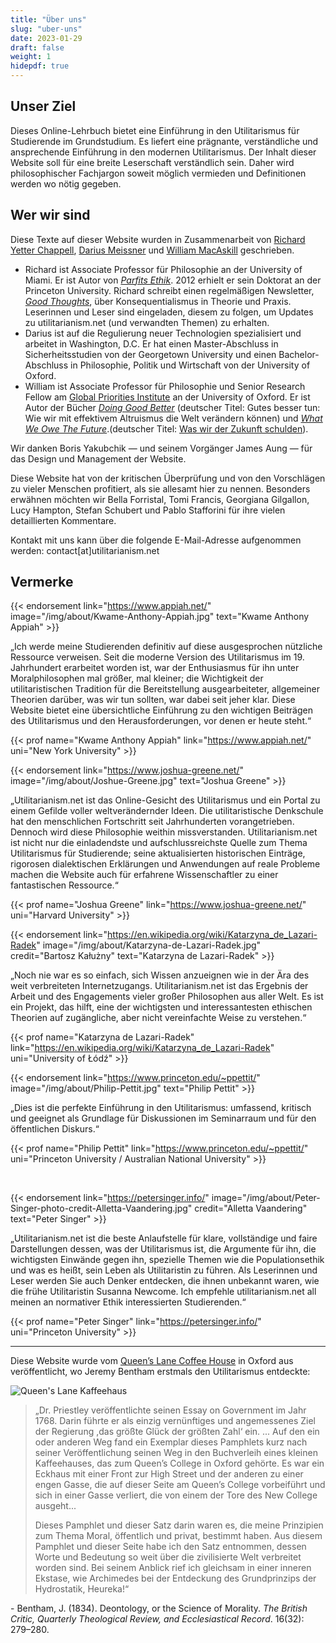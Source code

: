 ```yaml
---
title: "Über uns"
slug: "uber-uns"
date: 2023-01-29
draft: false
weight: 1
hidepdf: true
---
```


## Unser Ziel

Dieses Online-Lehrbuch bietet eine Einführung in den Utilitarismus für Studierende im Grundstudium. Es liefert eine prägnante, verständliche und ansprechende Einführung in den modernen Utilitarismus. Der Inhalt dieser Website soll für eine breite Leserschaft verständlich sein. Daher wird philosophischer Fachjargon soweit möglich vermieden und Definitionen werden wo nötig gegeben.

## Wer wir sind

Diese Texte auf dieser Website wurden in Zusammenarbeit von [Richard Yetter Chappell](http://yetterchappell.net/Richard/), [Darius Meissner](https://www.linkedin.com/in/darius-meissner/) und [William MacAskill](http://www.williammacaskill.com/) geschrieben.

- Richard ist Associate Professor für Philosophie an der University of Miami. Er ist Autor von _[Parfits Ethik](https://doi.org/10.1017/9781108582377)_. 2012 erhielt er sein Doktorat an der Princeton University. Richard schreibt einen regelmäßigen Newsletter, _[Good Thoughts](https://rychappell.substack.com/)_, über Konsequentialismus in Theorie und Praxis. Leserinnen und Leser sind eingeladen, diesem zu folgen, um Updates zu utilitarianism.net (und verwandten Themen) zu erhalten.
- Darius ist auf die Regulierung neuer Technologien spezialisiert und arbeitet in Washington, D.C. Er hat einen Master-Abschluss in Sicherheitsstudien von der Georgetown University und einen Bachelor-Abschluss in Philosophie, Politik und Wirtschaft von der University of Oxford.
- William ist Associate Professor für Philosophie und Senior Research Fellow am [Global Priorities Institute](https://globalprioritiesinstitute.org/) an der University of Oxford. Er ist Autor der Bücher _[Doing Good Better](http://www.williammacaskill.com/book)_ (deutscher Titel: Gutes besser tun: Wie wir mit effektivem Altruismus die Welt verändern können) und _[What We Owe The Future](https://whatweowethefuture.com/)_.(deutscher Titel: [Was wir der Zukunft schulden](https://www.penguin.de/Buch/Was-wir-der-Zukunft-schulden/William-MacAskill/Siedler/e616596.rhd)).

Wir danken Boris Yakubchik — und seinem Vorgänger James Aung — für das Design und Management der Website.

Diese Website hat von der kritischen Überprüfung und von den Vorschlägen zu vieler Menschen profitiert, als sie allesamt hier zu nennen. Besonders erwähnen möchten wir Bella Forristal, Tomi Francis, Georgiana Gilgallon, Lucy Hampton, Stefan Schubert und Pablo Stafforini für ihre vielen detaillierten Kommentare.

Kontakt mit uns kann über die folgende E-Mail-Adresse aufgenommen werden: contact[at]utilitarianism.net

## Vermerke

{{< endorsement
     link="https://www.appiah.net/" image="/img/about/Kwame-Anthony-Appiah.jpg" text="Kwame Anthony Appiah" >}}

„Ich werde meine Studierenden definitiv auf diese ausgesprochen nützliche Ressource verweisen. Seit die moderne Version des Utilitarismus im 19. Jahrhundert erarbeitet worden ist, war der Enthusiasmus für ihn unter Moralphilosophen mal größer, mal kleiner; die Wichtigkeit der utilitaristischen Tradition für die Bereitstellung ausgearbeiteter, allgemeiner Theorien darüber, was wir tun sollten, war dabei seit jeher klar. Diese Website bietet eine übersichtliche Einführung zu den wichtigen Beiträgen des Utilitarismus und den Herausforderungen, vor denen er heute steht.“

{{< prof
     name="Kwame Anthony Appiah" link="https://www.appiah.net/" uni="New York University" >}}

{{< endorsement
     link="https://www.joshua-greene.net/" image="/img/about/Joshue-Greene.jpg" text="Joshua Greene" >}}

„Utilitarianism.net ist das Online-Gesicht des Utilitarismus und ein Portal zu einem Gefilde voller weltverändernder Ideen. Die utilitaristische Denkschule hat den menschlichen Fortschritt seit Jahrhunderten vorangetrieben. Dennoch wird diese Philosophie weithin missverstanden. Utilitarianism.net ist nicht nur die einladendste und aufschlussreichste Quelle zum Thema Utilitarismus für Studierende; seine aktualisierten historischen Einträge, rigorosen dialektischen Erklärungen und Anwendungen auf reale Probleme machen die Website auch für erfahrene Wissenschaftler zu einer fantastischen Ressource.“

{{< prof
     name="Joshua Greene" link="https://www.joshua-greene.net/" uni="Harvard University" >}}

{{< endorsement
     link="https://en.wikipedia.org/wiki/Katarzyna_de_Lazari-Radek" image="/img/about/Katarzyna-de-Lazari-Radek.jpg" credit="Bartosz Kałużny" text="Katarzyna de Lazari-Radek" >}}

„Noch nie war es so einfach, sich Wissen anzueignen wie in der Ära des weit verbreiteten Internetzugangs. Utilitarianism.net ist das Ergebnis der Arbeit und des Engagements vieler großer Philosophen aus aller Welt. Es ist ein Projekt, das hilft, eine der wichtigsten und interessantesten ethischen Theorien auf zugängliche, aber nicht vereinfachte Weise zu verstehen.“

{{< prof
     name="Katarzyna de Lazari-Radek" link="https://en.wikipedia.org/wiki/Katarzyna_de_Lazari-Radek" uni="University of Łódź" >}}

{{< endorsement
     link="https://www.princeton.edu/~ppettit/" image="/img/about/Philip-Pettit.jpg" text="Philip Pettit" >}}

„Dies ist die perfekte Einführung in den Utilitarismus: umfassend, kritisch und geeignet als Grundlage für Diskussionen im Seminarraum und für den öffentlichen Diskurs.“

{{< prof
     name="Philip Pettit" link="https://www.princeton.edu/~ppettit/" uni="Princeton University / Australian National University" >}}

<br>

{{< endorsement
     link="https://petersinger.info/" image="/img/about/Peter-Singer-photo-credit-Alletta-Vaandering.jpg" credit="Alletta Vaandering" text="Peter Singer" >}}

„Utilitarianism.net ist die beste Anlaufstelle für klare, vollständige und faire Darstellungen dessen, was der Utilitarismus ist, die Argumente für ihn, die wichtigsten Einwände gegen ihn, spezielle Themen wie die Populationsethik und was es heißt, sein Leben als Utilitaristin zu führen. Als Leserinnen und Leser werden Sie auch Denker entdecken, die ihnen unbekannt waren, wie die frühe Utilitaristin Susanna Newcome. Ich empfehle utilitarianism.net all meinen an normativer Ethik interessierten Studierenden.“

{{< prof
     name="Peter Singer" link="https://petersinger.info/" uni="Princeton University" >}}

---

Diese Website wurde vom [Queen’s Lane Coffee House](http://www.qlcoffeehouse.com/) in Oxford aus veröffentlicht, wo Jeremy Bentham erstmals den Utilitarismus entdeckte:

![Queen's Lane Kaffeehaus](/img/about/Queens-Lane-Coffee-House.jpg "Queen's Lane Coffee House")

<div class="coffee-house">

> „Dr. Priestley veröffentlichte seinen Essay on Government im Jahr 1768. Darin führte er als einzig vernünftiges und angemessenes Ziel der Regierung ,das größte Glück der größten Zahl‘ ein. ... Auf den ein oder anderen Weg fand ein Exemplar dieses Pamphlets kurz nach seiner Veröffentlichung seinen Weg in den Buchverleih eines kleinen Kaffeehauses, das zum Queen’s College in Oxford gehörte. Es war ein Eckhaus mit einer Front zur High Street und der anderen zu einer engen Gasse, die auf dieser Seite am Queen’s College vorbeiführt und sich in einer Gasse verliert, die von einem der Tore des New College ausgeht...
>
> Dieses Pamphlet und dieser Satz darin waren es, die meine Prinzipien zum Thema Moral, öffentlich und privat, bestimmt haben. Aus diesem Pamphlet und dieser Seite habe ich den Satz entnommen, dessen Worte und Bedeutung so weit über die zivilisierte Welt verbreitet worden sind. Bei seinem Anblick rief ich gleichsam in einer inneren Ekstase, wie Archimedes bei der Entdeckung des Grundprinzips der Hydrostatik, Heureka!“

\- Bentham, J. (1834). Deontology, or the Science of Morality. _The British Critic, Quarterly Theological Review, and Ecclesiastical Record_. 16(32): 279–280.

</div>
